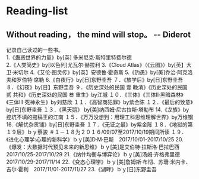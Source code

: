 # Reading-list
## Without reading， the mind will stop。 -- Diderot
记录自己读过的一些书。</br>
1.《蛊惑世界的力量》by[英] 多米尼克·斯特里特费尔德</br>
2.《人类简史》by[以色列]尤瓦尔·赫拉利
3.《Cloud Atlas》（《云图》）by[英】大卫·米切尔
4.《艾伦·图灵传》by[英】安德鲁·霍奇斯
5.《钓愚》by[美]乔治·阿克洛夫和罗伯特·席勒
6.《白夜行》by[日]东野圭吾
７．《放学后》by[日]东野圭吾
８．《幻夜》by[日】东野圭吾
９．《历史深处的民国 壹 晚清》《历史深处的民国 贰 共和》《历史深处的民国 叁 重生》by江城
１０．《三体》《三体Ⅱ·黑暗森林》《三体Ⅲ·死神永生》by刘慈欣
１１．《高智商犯罪》by紫金陈
１２．《最后的致意》by[日]东野圭吾
１３．《黑天鹅》 by[美]纳西姆·尼古拉斯·塔勒布
14.《龙族》by挖坑不填的拖稿王的江南
１５．《万万没想到：用理工科思维理解世界》by万维钢
16.《解忧杂货铺》by[日]东野圭吾
１７．《无证之最》by紫金陈
１８．《地狱的第１９层》ｂｙ蔡骏
＃１－１８为２０１６/09/07至2017/10/19期间所读
１９．《进化心理学:心理的新科学》ｂｙ[美]D·M·巴斯　2017/10/01-2017/10/25
20.《爆发：大数据时代预见未来的新思维》ｂｙ[美]是艾伯特·拉斯洛·巴拉巴西　2017/10/25-2017/10/29
21.《纳什均衡与博弈论》ｂｙ[美]汤姆·齐格弗里德　2017/10/29-2017/11/14
22.《变态心理学》ｂｙ[美]詹姆斯·布彻、苏珊·米内卡、吉尔·霍利　2017/11/01-2017/11/27
23.《湖畔》ｂｙ[日]东野圭吾
